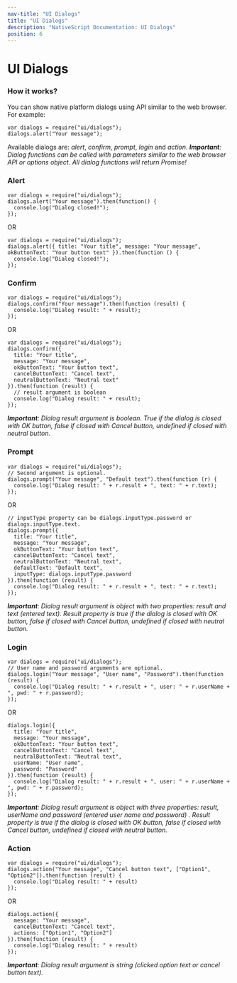 ```yaml
---
nav-title: "UI Dialogs"
title: "UI Dialogs"
description: "NativeScript Documentation: UI Dialogs"
position: 6
---
```


# UI Dialogs
### How it works?
You can show native platform dialogs using API similar to the web browser. For example:
```JS
var dialogs = require("ui/dialogs");
dialogs.alert("Your message");
```
Available dialogs are: *alert*, *confirm*, *prompt*, *login* and *action*.
*__Important__: Dialog functions can be called with parameters similar to the web browser API or *options* object. All dialog functions will return Promise<T>!*

### Alert
```JS
var dialogs = require("ui/dialogs");
dialogs.alert("Your message").then(function() { 
  console.log("Dialog closed!");
});
```
OR
```JS
var dialogs = require("ui/dialogs");
dialogs.alert({ title: "Your title", message: "Your message", okButtonText: "Your button text" }).then(function () {
  console.log("Dialog closed!");
});
```

### Confirm
```JS
var dialogs = require("ui/dialogs");
dialogs.confirm("Your message").then(function (result) {
  console.log("Dialog result: " + result);
});
```
OR
```JS
var dialogs = require("ui/dialogs");
dialogs.confirm({
  title: "Your title",
  message: "Your message",
  okButtonText: "Your button text",
  cancelButtonText: "Cancel text",
  neutralButtonText: "Neutral text"
}).then(function (result) {
  // result argument is boolean
  console.log("Dialog result: " + result);
});
```
*__Important__: Dialog result argument is boolean. True if the dialog is closed with OK button, false if closed with Cancel button, undefined if closed with neutral button.*

### Prompt
```JS
var dialogs = require("ui/dialogs");
// Second argument is optional.
dialogs.prompt("Your message", "Default text").then(function (r) {
  console.log("Dialog result: " + r.result + ", text: " + r.text);
});
```
OR
```JS
// inputType property can be dialogs.inputType.password or dialogs.inputType.text.
dialogs.prompt({
  title: "Your title",
  message: "Your message",
  okButtonText: "Your button text",
  cancelButtonText: "Cancel text",
  neutralButtonText: "Neutral text",
  defaultText: "Default text",
  inputType: dialogs.inputType.password
}).then(function (result) {
  console.log("Dialog result: " + r.result + ", text: " + r.text);
});
```
*__Important__: Dialog result argument is object with two properties: result and text (entered text). Result property is true if the dialog is closed with OK button, false if closed with Cancel button, undefined if closed with neutral button.*

### Login
```JS
var dialogs = require("ui/dialogs");
// User name and password arguments are optional.
dialogs.login("Your message", "User name", "Password").then(function (result) {
  console.log("Dialog result: " + r.result + ", user: " + r.userName + ", pwd: " + r.password);
});
```
OR
```JS
dialogs.login({
  title: "Your title",
  message: "Your message",
  okButtonText: "Your button text",
  cancelButtonText: "Cancel text",
  neutralButtonText: "Neutral text",
  userName: "User name",
  password: "Password"
}).then(function (result) {
  console.log("Dialog result: " + r.result + ", user: " + r.userName + ", pwd: " + r.password);
});
```
*__Important__: Dialog result argument is object with three properties: result, userName and password (entered user name and password) . Result property is true if the dialog is closed with OK button, false if closed with Cancel button, undefined if closed with neutral button.*

### Action
```JS
var dialogs = require("ui/dialogs");
dialogs.action("Your message", "Cancel button text", ["Option1", "Option2"]).then(function (result) {
  console.log("Dialog result: " + result)
});
```
OR
```JS
dialogs.action({
  message: "Your message",
  cancelButtonText: "Cancel text",
  actions: ["Option1", "Option2"]
}).then(function (result) {
  console.log("Dialog result: " + result)
});
```
*__Important__: Dialog result argument is string (clicked option text or cancel button text).*

